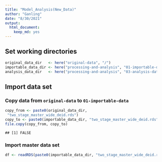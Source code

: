 ```yaml
---
title: "Model_Analysis(New_Data)"
author: "Ganling"
date: "8/30/2021"
output: 
  html_document:
    keep_md: yes
---
```


## Set working directories

```r
original_data_dir   <- here("original-data", "/")
importable_data_dir <- here("processing-and-analysis", "01-importable-data", "/")
analysis_data_dir   <- here("processing-and-analysis", "03-analysis-data", "/")
```

## Import data set
### Copy data from `original-data` to `01-importable-data`

```r
copy_from <- paste0(original_data_dir, 
 "two_stage_master_wide_deid.rds")
copy_to <- paste0(importable_data_dir, "two_stage_master_wide_deid.rds")
file.copy(copy_from, copy_to)
```

```
## [1] FALSE
```
### Import master data set

```r
df <- readRDS(paste0(importable_data_dir, "two_stage_master_wide_deid.rds"))
```











